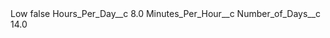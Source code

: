 <?xml version="1.0" encoding="UTF-8"?>
<CustomMetadata xmlns="http://soap.sforce.com/2006/04/metadata" xmlns:xsi="http://www.w3.org/2001/XMLSchema-instance" xmlns:xsd="http://www.w3.org/2001/XMLSchema">
    <label>Low</label>
    <protected>false</protected>
    <values>
        <field>Hours_Per_Day__c</field>
        <value xsi:type="xsd:double">8.0</value>
    </values>
    <values>
        <field>Minutes_Per_Hour__c</field>
        <value xsi:nil="true"/>
    </values>
    <values>
        <field>Number_of_Days__c</field>
        <value xsi:type="xsd:double">14.0</value>
    </values>
</CustomMetadata>
